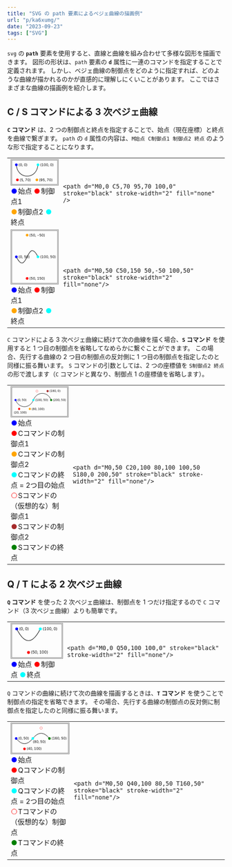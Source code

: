 ```yaml
---
title: "SVG の path 要素によるベジェ曲線の描画例"
url: "p/ka6xumg/"
date: "2023-09-23"
tags: ["SVG"]
---
```


`svg` の __`path`__ 要素を使用すると、直線と曲線を組み合わせて多様な図形を描画できます。
図形の形状は、`path` 要素の __`d`__ 属性に一連のコマンドを指定することで定義されます。
しかし、ベジェ曲線の制御点をどのように指定すれば、どのような曲線が描かれるのかが直感的に理解しにくいことがあります。
ここではさまざまな曲線の描画例を紹介します。


C / S コマンドによる 3 次ベジェ曲線
----

__`C` コマンド__ は、2 つの制御点と終点を指定することで、始点（現在座標）と終点を曲線で繋ぎます。
`path` の `d` 属性の内容は、`M始点 C制御点1 制御点2 終点` のような形で指定することになります。

<table>
<tr>
  <td>
    <svg width="210" height="110" viewBox="-20 -20 210 110" style="border: 3px double gray;">
      <path d="M0,0 C5,70 95,70 100,0" stroke="black" stroke-width="2" fill="none"/>
      <g transform="translate(0 0)">
        <circle r="6" fill="blue" />
        <text x="10" y="5">(0, 0)</text>
      </g>
      <g transform="translate(5 70)">
        <circle r="6" fill="red" />
        <text x="10" y="5">(5, 70)</text>
      </g>
      <g transform="translate(95 70)">
        <circle r="6" fill="orange" />
        <text x="10" y="5">(95, 70)</text>
      </g>
      <g transform="translate(100 0)">
        <circle r="6" fill="cyan" />
        <text x="10" y="5">(100, 0)</text>
      </g>
    </svg>
    <div>
      <svg width="17" height="14"><circle cx="8" cy="8" r="6" fill="blue" /></svg>始点
      <svg width="17" height="14"><circle cx="8" cy="8" r="6" fill="red" /></svg>制御点1<br/>
      <svg width="17" height="14"><circle cx="8" cy="8" r="6" fill="orange" /></svg>制御点2
      <svg width="17" height="14"><circle cx="8" cy="8" r="6" fill="cyan" /></svg>終点
    </div>
  </td>
  <td>
    <code>&lt;path d="M0,0 C5,70 95,70 100,0" stroke="black" stroke-width="2" fill="none" /></code>
  </td>
</tr>
<tr>
  <td>
    <svg width="210" height="240" viewBox="-20 -70 210 240" style="border: 3px double gray;">
      <path d="M0,50 C50,150 50,-50 100,50" stroke="black" stroke-width="2" fill="none"/>
      <g transform="translate(0 50)">
        <circle r="6" fill="blue" />
        <text x="10" y="5">(0, 50)</text>
      </g>
      <g transform="translate(50 150)">
        <circle r="6" fill="red" />
        <text x="10" y="5">(50, 150)</text>
      </g>
      <g transform="translate(50 -50)">
        <circle r="6" fill="orange" />
        <text x="10" y="5">(50, -50)</text>
      </g>
      <g transform="translate(100 50)">
        <circle r="6" fill="cyan" />
        <text x="10" y="5">(100, 50)</text>
      </g>
    </svg>
    <div>
      <svg width="17" height="14"><circle cx="8" cy="8" r="6" fill="blue" /></svg>始点
      <svg width="17" height="14"><circle cx="8" cy="8" r="6" fill="red" /></svg>制御点1<br/>
      <svg width="17" height="14"><circle cx="8" cy="8" r="6" fill="orange" /></svg>制御点2
      <svg width="17" height="14"><circle cx="8" cy="8" r="6" fill="cyan" /></svg>終点
    </div>
  </td>
  <td>
    <code>&lt;path d="M0,50 C50,150 50,-50 100,50" stroke="black" stroke-width="2" fill="none"/></code>
  </td>
</tr>
</table>

`C` コマンドによる 3 次ベジェ曲線に続けて次の曲線を描く場合、__`S` コマンド__ を使用すると 1 つ目の制御点を省略してなめらかに繋ぐことができます。
この場合、先行する曲線の 2 つ目の制御点の反対側に 1 つ目の制御点を指定したのと同様に振る舞います。
`S` コマンドの引数としては、2 つの座標値を `S制御点2 終点` の形で渡します（`C` コマンドと異なり、制御点 1 の座標値を省略します）。

<table>
<tr>
  <td>
    <svg width="310" height="160" viewBox="-20 -20 310 160" style="border: 3px double gray;">
      <path d="M0,50 C20,100 80,100 100,50 S180,0 200,50" stroke="black" stroke-width="2" fill="none"/>
      <g transform="translate(0 50)">
        <circle r="6" fill="blue" />
        <text x="10" y="5">(0, 50)</text>
      </g>
      <g transform="translate(20 100)">
        <circle r="6" fill="red" />
        <text x="-30" y="25">(20, 100)</text>
      </g>
      <g transform="translate(80 100)">
        <circle r="6" fill="orange" />
        <text x="10" y="5">(80, 100)</text>
      </g>
      <g transform="translate(100 50)">
        <circle r="6" fill="cyan" />
        <text x="10" y="5">(100, 50)</text>
      </g>
      <g transform="translate(120 0)">
        <circle r="6" fill="none" stroke="red" />
      </g>
      <g transform="translate(180 0)">
        <circle r="6" fill="brown" />
        <text x="10" y="5">(180, 0)</text>
      </g>
      <g transform="translate(200 50)">
        <circle r="6" fill="green" />
        <text x="10" y="5">(200, 50)</text>
      </g>
    </svg>
    <div>
      <svg width="17" height="14"><circle cx="8" cy="8" r="6" fill="blue" /></svg>始点<br/>
      <svg width="17" height="14"><circle cx="8" cy="8" r="6" fill="red" /></svg>Cコマンドの制御点1<br/>
      <svg width="17" height="14"><circle cx="8" cy="8" r="6" fill="orange" /></svg>Cコマンドの制御点2<br/>
      <svg width="17" height="14"><circle cx="8" cy="8" r="6" fill="cyan" /></svg>Cコマンドの終点 = 2つ目の始点<br/>
      <svg width="17" height="14"><circle cx="8" cy="8" r="6" fill="none" stroke="red" /></svg>Sコマンドの（仮想的な）制御点1<br/>
      <svg width="17" height="14"><circle cx="8" cy="8" r="6" fill="brown" /></svg>Sコマンドの制御点2<br/>
      <svg width="17" height="14"><circle cx="8" cy="8" r="6" fill="green" /></svg>Sコマンドの終点<br/>
    </div>
  </td>
  <td>
    <code>&lt;path d="M0,50 C20,100 80,100 100,50 S180,0 200,50" stroke="black" stroke-width="2" fill="none"/></code>
  </td>
</tr>
</table>


Q / T による 2 次ベジェ曲線
----

__`Q` コマンド__ を使った 2 次ベジェ曲線は、制御点を 1 つだけ指定するので `C` コマンド（3 次ベジェ曲線）よりも簡単です。

<table>
<tr>
  <td>
    <svg width="210" height="140" viewBox="-20 -20 210 140" style="border: 3px double gray;">
      <path d="M0,0 Q50,100 100,0" stroke="black" stroke-width="2" fill="none"/>
      <g transform="translate(0 0)">
        <circle r="6" fill="blue" />
        <text x="10" y="5">(0, 0)</text>
      </g>
      <g transform="translate(50 100)">
        <circle r="6" fill="red" />
        <text x="10" y="5">(50, 100)</text>
      </g>
      <g transform="translate(100 0)">
        <circle r="6" fill="cyan" />
        <text x="10" y="5">(100, 0)</text>
      </g>
    </svg>
    <div>
      <svg width="17" height="14"><circle cx="8" cy="8" r="6" fill="blue" /></svg>始点
      <svg width="17" height="14"><circle cx="8" cy="8" r="6" fill="red" /></svg>制御点
      <svg width="17" height="14"><circle cx="8" cy="8" r="6" fill="cyan" /></svg>終点
    </div>
  </td>
  <td>
    <code>&lt;path d="M0,0 Q50,100 100,0" stroke="black" stroke-width="2" fill="none"/></code>
  </td>
</tr>
</table>

`Q` コマンドの曲線に続けて次の曲線を描画するときは、__`T` コマンド__ を使うことで制御点の指定を省略できます。
その場合、先行する曲線の制御点の反対側に制御点を指定したのと同様に振る舞います。

<table>
<tr>
  <td>
    <svg width="270" height="140" viewBox="-20 -20 270 140" style="border: 3px double gray;">
      <path d="M0,50 Q40,100 80,50 T160,50" stroke="black" stroke-width="2" fill="none"/>
      <g transform="translate(0 50)">
        <circle r="6" fill="blue" />
        <text x="10" y="5">(0, 50)</text>
      </g>
      <g transform="translate(40 100)">
        <circle r="6" fill="red" />
        <text x="10" y="5">(40, 100)</text>
      </g>
      <g transform="translate(80 50)">
        <circle r="6" fill="cyan" />
        <text x="0" y="22">(80, 50)</text>
      </g>
      <g transform="translate(120 0)">
        <circle r="6" fill="none" stroke="red" />
      </g>
      <g transform="translate(160 50)">
        <circle r="6" fill="green" />
        <text x="10" y="5">(160, 50)</text>
      </g>
    </svg>
    <div>
      <svg width="17" height="14"><circle cx="8" cy="8" r="6" fill="blue" /></svg>始点<br/>
      <svg width="17" height="14"><circle cx="8" cy="8" r="6" fill="red" /></svg>Qコマンドの制御点<br/>
      <svg width="17" height="14"><circle cx="8" cy="8" r="6" fill="cyan" /></svg>Qコマンドの終点 = 2つ目の始点<br/>
      <svg width="17" height="14"><circle cx="8" cy="8" r="6" fill="none" stroke="red" /></svg>Tコマンドの（仮想的な）制御点<br/>
      <svg width="17" height="14"><circle cx="8" cy="8" r="6" fill="green" /></svg>Tコマンドの終点<br/>
    </div>
  </td>
  <td>
    <code>&lt;path d="M0,50 Q40,100 80,50 T160,50" stroke="black" stroke-width="2" fill="none"/></code>
  </td>
</tr>
</table>

